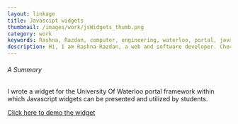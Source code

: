 ```yaml
---
layout: linkage
title: Javascipt widgets
thumbnail: /images/work/jsWidgets_thumb.png
category: work
keywords: Rashna, Razdan, computer, engineering, waterloo, portal, javascript
description: Hi, I am Rashna Razdan, a web and software developer. Check out some awesome Javascript apps and projects I have been involved in. 
---
```



<h6>A Summary</h6>

I wrote a widget for the University Of Waterloo portal framework within which Javascript widgets can be presented and utilized by students.

<p><a href="https://rawgithub.com/rrazd/UWBuildingFinder/master/a04.html">Click here to demo the widget</a></p>


